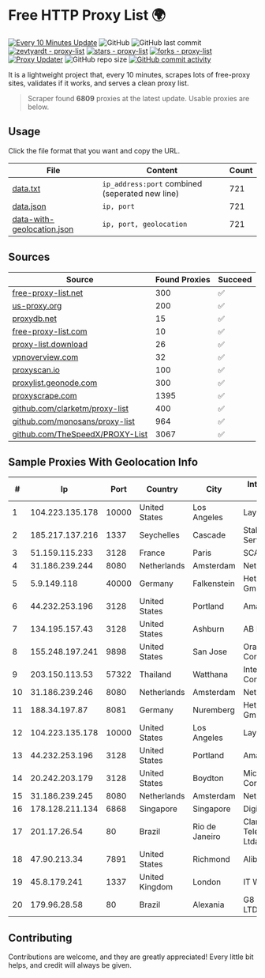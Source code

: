
# Free HTTP Proxy List 🌍

[![Every 10 Minutes Update](https://github.com/mertguvencli/http-proxy-list/actions/workflows/main.yml/badge.svg?branch=main)](https://github.com/mertguvencli/http-proxy-list/actions/workflows/main.yml)
![GitHub](https://img.shields.io/github/license/mertguvencli/http-proxy-list)
![GitHub last commit](https://img.shields.io/github/last-commit/mertguvencli/http-proxy-list)
[![zevtyardt - proxy-list](https://img.shields.io/static/v1?label=zevtyardt&message=proxy-list&color=blue&logo=github)](https://github.com/zevtyardt/proxy-list "Go to GitHub repo")
[![stars - proxy-list](https://img.shields.io/github/stars/zevtyardt/proxy-list?style=social)](https://github.com/zevtyardt/proxy-list)
[![forks - proxy-list](https://img.shields.io/github/forks/zevtyardt/proxy-list?style=social)](https://github.com/zevtyardt/proxy-list)
[![Proxy Updater](https://github.com/zevtyardt/proxy-list/workflows/Proxy%20Updater/badge.svg)](https://github.com/zevtyardt/proxy-list/actions?query=workflow:"Proxy+Updater")
![GitHub repo size](https://img.shields.io/github/repo-size/zevtyardt/proxy-list)
[![GitHub commit activity](https://img.shields.io/github/commit-activity/m/zevtyardt/proxy-list?logo=commits)](https://github.com/zevtyardt/proxy-list/commits/main)

It is a lightweight project that, every 10 minutes, scrapes lots of free-proxy sites, validates if it works, and serves a clean proxy list.

> Scraper found **6809** proxies at the latest update. Usable proxies are below.

## Usage

Click the file format that you want and copy the URL.

|File|Content|Count|
|----|-------|-----|
|[data.txt](https://raw.githubusercontent.com/mertguvencli/http-proxy-list/main/proxy-list/data.txt)|`ip_address:port` combined (seperated new line)|721|
|[data.json](https://raw.githubusercontent.com/mertguvencli/http-proxy-list/main/proxy-list/data.json)|`ip, port`|721|
|[data-with-geolocation.json](https://raw.githubusercontent.com/mertguvencli/http-proxy-list/main/proxy-list/data-with-geolocation.json)|`ip, port, geolocation`|721|

## Sources

|Source|Found Proxies|Succeed|
|------|-------------|-------|
|[free-proxy-list.net](https://free-proxy-list.net)|300|✅|
|[us-proxy.org](https://www.us-proxy.org)|200|✅|
|[proxydb.net](http://proxydb.net)|15|✅|
|[free-proxy-list.com](https://free-proxy-list.com/?page=&port=&type%5B%5D=http&type%5B%5D=https&up_time=0&search=Search)|10|✅|
|[proxy-list.download](https://www.proxy-list.download/HTTP)|26|✅|
|[vpnoverview.com](https://vpnoverview.com/privacy/anonymous-browsing/free-proxy-servers)|32|✅|
|[proxyscan.io](https://www.proxyscan.io)|100|✅|
|[proxylist.geonode.com](https://proxylist.geonode.com/api/proxy-list?limit=300&page=1&sort_by=lastChecked&sort_type=desc&protocols=http,https)|300|✅|
|[proxyscrape.com](https://api.proxyscrape.com/v2/?request=displayproxies&protocol=http&timeout=10000&country=all&ssl=all&anonymity=all)|1395|✅|
|[github.com/clarketm/proxy-list](https://raw.githubusercontent.com/clarketm/proxy-list/master/proxy-list-raw.txt)|400|✅|
|[github.com/monosans/proxy-list](https://raw.githubusercontent.com/monosans/proxy-list/main/proxies/http.txt)|964|✅|
|[github.com/TheSpeedX/PROXY-List](https://raw.githubusercontent.com/TheSpeedX/PROXY-List/master/http.txt)|3067|✅|


## Sample Proxies With Geolocation Info

|#|Ip|Port|Country|City|Internet Service Provider|
|-|--|----|-------|----|-------------------------|
|1|104.223.135.178|10000|United States|Los Angeles|LayerHost|
|2|185.217.137.216|1337|Seychelles|Cascade|Stallion Network Services Limited|
|3|51.159.115.233|3128|France|Paris|SCALEWAY|
|4|31.186.239.244|8080|Netherlands|Amsterdam|NetSkope Inc|
|5|5.9.149.118|40000|Germany|Falkenstein|Hetzner Online GmbH|
|6|44.232.253.196|3128|United States|Portland|Amazon.com, Inc.|
|7|134.195.157.43|3128|United States|Ashburn|AB E-Commerce|
|8|155.248.197.241|9898|United States|San Jose|Oracle Corporation|
|9|203.150.113.53|57322|Thailand|Watthana|Internet Thailand Company Ltd.|
|10|31.186.239.246|8080|Netherlands|Amsterdam|NetSkope Inc|
|11|188.34.197.87|8081|Germany|Nuremberg|Hetzner Online GmbH|
|12|104.223.135.178|10000|United States|Los Angeles|LayerHost|
|13|44.232.253.196|3128|United States|Portland|Amazon.com, Inc.|
|14|20.242.203.179|3128|United States|Boydton|Microsoft Corporation|
|15|31.186.239.245|8080|Netherlands|Amsterdam|NetSkope Inc|
|16|178.128.211.134|6868|Singapore|Singapore|DigitalOcean, LLC|
|17|201.17.26.54|80|Brazil|Rio de Janeiro|Claro NXT Telecomunicacoes Ltda|
|18|47.90.213.34|7891|United States|Richmond|Alibaba.com LLC|
|19|45.8.179.241|1337|United Kingdom|London|IT WEB LTD|
|20|179.96.28.58|80|Brazil|Alexania|G8 NETWORKS LTDA|



## Contributing

Contributions are welcome, and they are greatly appreciated! Every
little bit helps, and credit will always be given.

